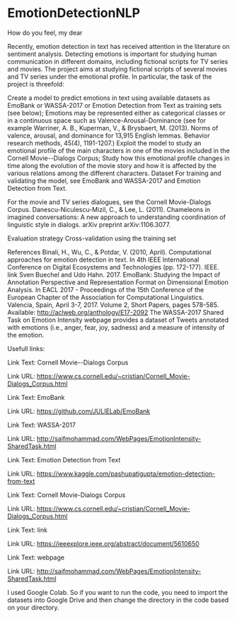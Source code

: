 # EmotionDetectionNLP

How do you feel, my dear 

Recently, emotion detection in text has received attention in the literature on sentiment analysis. Detecting emotions is important for studying human communication in different domains, including fictional scripts for TV series and movies. The project aims at studying fictional scripts of several movies and TV series under the emotional profile. In particular, the task of the project is threefold:

Create a model to predict emotions in text using available datasets as EmoBank or WASSA-2017 or Emotion Detection from Text as training sets (see below);
Emotions may be represented either as categorical classes or in a continuous space such as Valence-Arousal-Dominance (see for example Warriner, A. B., Kuperman, V., & Brysbaert, M. (2013). Norms of valence, arousal, and dominance for 13,915 English lemmas. Behavior research methods, 45(4), 1191-1207.)
Exploit the model to study an emotional profile of the main characters in one of the movies included in the Cornell Movie--Dialogs Corpus;
Study how this emotional profile changes in time along the evolution of the movie story and how it is affected by the various relations among the different characters.
Dataset
For training and validating the model, see EmoBank and WASSA-2017 and Emotion Detection from Text.

For the movie and TV series dialogues, see the Cornell Movie-Dialogs Corpus. Danescu-Niculescu-Mizil, C., & Lee, L. (2011). Chameleons in imagined conversations: A new approach to understanding coordination of linguistic style in dialogs. arXiv preprint arXiv:1106.3077.

Evaluation strategy
Cross-validation using the training set

References
Binali, H., Wu, C., & Potdar, V. (2010, April). Computational approaches for emotion detection in text. In 4th IEEE International Conference on Digital Ecosystems and Technologies (pp. 172-177). IEEE. link
Sven Buechel and Udo Hahn. 2017. EmoBank: Studying the Impact of  Annotation Perspective and Representation Format on Dimensional Emotion  Analysis. In EACL 2017 - Proceedings of the 15th Conference of the  European Chapter of the Association for Computational Linguistics.  Valencia, Spain, April 3-7, 2017. Volume 2, Short Papers, pages 578-585. Available: http://aclweb.org/anthology/E17-2092
The WASSA-2017 Shared Task on Emotion Intensity webpage provides a dataset of Tweets annotated with emotions (i.e., anger, fear, joy, sadness) and a measure of intensity of the emotion. 


Usefull links:

Link Text: Cornell Movie--Dialogs Corpus

Link URL: https://www.cs.cornell.edu/~cristian/Cornell_Movie-Dialogs_Corpus.html

Link Text: EmoBank

Link URL: https://github.com/JULIELab/EmoBank

Link Text: WASSA-2017

Link URL: http://saifmohammad.com/WebPages/EmotionIntensity-SharedTask.html

Link Text: Emotion Detection from Text

Link URL: https://www.kaggle.com/pashupatigupta/emotion-detection-from-text

Link Text: Cornell Movie-Dialogs Corpus

Link URL: https://www.cs.cornell.edu/~cristian/Cornell_Movie-Dialogs_Corpus.html

Link Text: link

Link URL: https://ieeexplore.ieee.org/abstract/document/5610650

Link Text: webpage

Link URL: http://saifmohammad.com/WebPages/EmotionIntensity-SharedTask.html


I used Google Colab. So if you want to run the code, you need to import the datasets into Google Drive and then change the directory in the code based on your directory.
